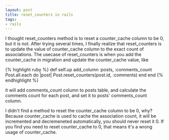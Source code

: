 ```yaml
---
layout: post
title: reset_counters in rails
tags:
- rails
---
```

I thought reset_counters method is to reset a counter_cache column to be
0, but it is not. After trying several times, I finally realize that
reset_counters is to update the value of counter_cache column to the
exact count of associations. The usecase of reset_counters is when you
add the counter_cache in migration and update the counter_cache value,
like

{% highlight ruby %}
def self.up
  add_column :posts, :comments_count
  Post.all.each do |post|
    Post.reset_counters(post.id, :comments)
  end
end
{% endhighlight %}

it will add comments_count column to posts table, and calculate the
comments count for each post, and set it to posts' comments_count
column.

I didn't find a method to reset the counter_cache column to be 0, why?
Because counter_cache is used to cache the association count, it will be
incremented and decremeneted automatically, you should never reset it 0.
If you find you need to reset counter_cache to 0, that means it's a
wrong usage of counter_cache.
